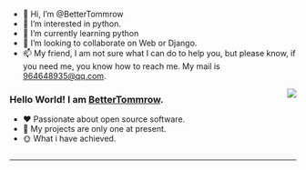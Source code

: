 - 👋 Hi, I’m @BetterTommrow
- 👀 I’m interested in python.
- 🌱 I’m currently learning python
- 💞️ I’m looking to collaborate on Web or Django.
- 📫 My friend, I am not sure what I can do to help you, but please know, if you need me, you know how to reach me. My mail is 964648935@qq.com.

<!---
BetterTommrow/BetterTommrow is a ✨ special ✨ repository because its `README.md` (this file) appears on your GitHub profile.
You can click the Preview link to take a look at your changes.
--->

<img align="right" style="pointer-events:none;" src="https://github-readme-stats.vercel.app/api?username=BetterTommrow&show_icons=true&icon_color=E65A65&text_color=adbac7&bg_color=2d333b&hide_title=true&hide_border=true" />
 
### Hello World! I am <b><a target="_blank" href="javascript:;">BetterTommrow</a></b>.
 
- :hearts: Passionate about open source software. 
- :1st_place_medal: My projects are only one at present.
- :sun_with_face: What i have achieved.
 
<a href="https://blog.csdn.net/yryryrkkx">
    <img src="https://img.shields.io/badge/CSDN Page View-17K-E65A65.svg" alt="" title="BetterTommrow的csdn" />
</a>
 

 
---

